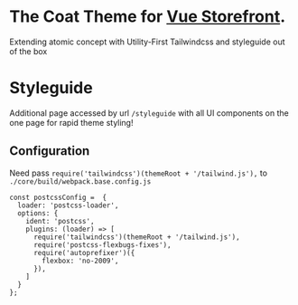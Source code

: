 # The Coat Theme for [Vue Storefront](https://github.com/DivanteLtd/vue-storefront).
Extending atomic concept with Utility-First Tailwindcss and styleguide out of the box

# Styleguide
Additional page accessed by url `/styleguide` with all UI components on the one page for rapid theme styling!

## Configuration
Need pass `require('tailwindcss')(themeRoot + '/tailwind.js'),` to `./core/build/webpack.base.config.js`

```
const postcssConfig =  {
  loader: 'postcss-loader',
  options: {
    ident: 'postcss',
    plugins: (loader) => [
      require('tailwindcss')(themeRoot + '/tailwind.js'),
      require('postcss-flexbugs-fixes'),
      require('autoprefixer')({
        flexbox: 'no-2009',
      }),
    ]
  }
};
```
